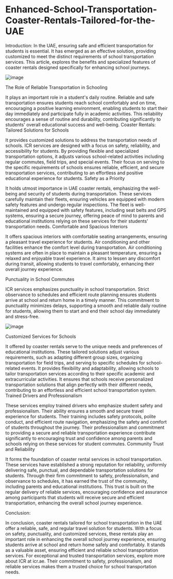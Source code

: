 # Enhanced-School-Transportation-Coaster-Rentals-Tailored-for-the-UAE
Introduction: 
In the UAE, ensuring safe and efficient transportation for students is essential. It has emerged as an effective solution, providing customized to meet the distinct requirements of school transportation services. This article, explores the benefits and specialized features of coaster rentals designed specifically for enhancing school journeys.

![image](https://github.com/icrbuses/Enhanced-School-Transportation-Coaster-Rentals-Tailored-for-the-UAE/assets/156324117/c335302a-bb37-46c4-b89b-99c04e25fd71)

 
The Role of Reliable Transportation in Schooling

It plays an important role in a student's daily routine. Reliable and safe transportation ensures students reach school comfortably and on time, encouraging a positive learning environment, enabling students to start their day immediately and participate fully in academic activities. This reliability encourages a sense of routine and durability, contributing significantly to students' overall educational success and well-being.
Coaster Rentals: Tailored Solutions for Schools 

It provides customized solutions to address the transportation needs of schools. ICR services are designed with a focus on safety, reliability, and accessibility for students. By providing flexible and specialized transportation options, it adjusts various school-related activities including regular commutes, field trips, and special events. Their focus on serving to the specific requirements of schools ensures reliable, efficient, and secure transportation services, contributing to an effortless and positive educational experience for students.
Safety as a Priority 

It holds utmost importance in UAE coaster rentals, emphasizing the well-being and security of students during transportation. These services carefully maintain their fleets, ensuring vehicles are equipped with modern safety features and undergo regular inspections. The fleet is well-maintained and equipped with safety features, including seat belts and GPS systems, ensuring a secure journey, offering peace of mind to parents and educational institutions relying on these services for their students' transportation needs.
Comfortable and Spacious Interiors 

It offers spacious interiors with comfortable seating arrangements, ensuring a pleasant travel experience for students. Air conditioning and other facilities enhance the comfort level during transportation. Air conditioning systems are often in place to maintain a pleasant temperature, ensuring a relaxed and enjoyable travel experience. It aims to lessen any discomfort during transit, allowing students to travel comfortably, enhancing their overall journey experience.

Punctuality in School Commutes 

ICR services emphasizes punctuality in school transportation. Strict observance to schedules and efficient route planning ensures students arrive at school and return home in a timely manner. This commitment to punctuality minimizes delays, supporting a smooth and reliable daily routine for students, allowing them to start and end their school day immediately and stress-free.

![image](https://github.com/icrbuses/Enhanced-School-Transportation-Coaster-Rentals-Tailored-for-the-UAE/assets/156324117/65c172db-071e-4c2e-a129-8eb82b4acbc6)

 
Customized Services for Schools 

It offered by coaster rentals serve to the unique needs and preferences of educational institutions. These tailored solutions adjust various requirements, such as adapting different group sizes, organizing transportation for field trips, and serving to specific schedules for school-related events. It provides flexibility and adaptability, allowing schools to tailor transportation services according to their specific academic and extracurricular activities. It ensures that schools receive personalized transportation solutions that align perfectly with their different needs, contributing to an effortless and efficient school transportation system.
Trained Drivers and Professionalism

These services employ trained drivers who emphasize student safety and professionalism. Their ability ensures a smooth and secure travel experience for students. Their training includes safety protocols, polite conduct, and efficient route navigation, emphasizing the safety and comfort of students throughout the journey. Their professionalism and commitment to providing a secure and reliable transportation experience contribute significantly to encouraging trust and confidence among parents and schools relying on these services for student commutes.
Community Trust and Reliability

It forms the foundation of coaster rental services in school transportation. These services have established a strong reputation for reliability, uniformly delivering safe, punctual, and dependable transportation solutions for students. Through their firm commitment to safety, professionalism, and observance to schedules, it has earned the trust of the community, including parents and educational institutions. This trust is built on the regular delivery of reliable services, encouraging confidence and assurance among participants that students will receive secure and efficient transportation, enhancing the overall school journey experience.

Conclusion: 

In conclusion, coaster rentals tailored for school transportation in the UAE offer a reliable, safe, and regular travel solution for students. With a focus on safety, punctuality, and customized services, these rentals play an important role in enhancing the overall school journey experience, ensuring students arrive at school and return home safely and comfortably. It stands as a valuable asset, ensuring efficient and reliable school transportation services. For exceptional and trusted transportation services, explore more about ICR at icr.ae. Their commitment to safety, professionalism, and reliable services makes them a trusted choice for school transportation needs.



